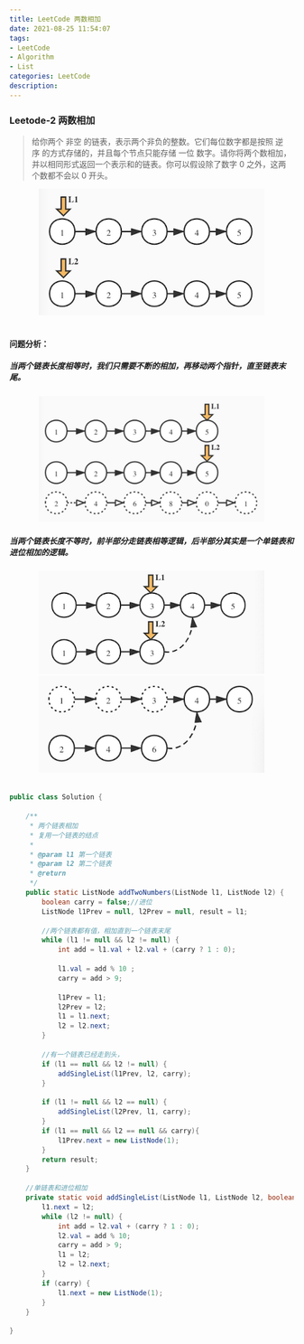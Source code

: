 ```yaml
---
title: LeetCode 两数相加
date: 2021-08-25 11:54:07
tags: 
- LeetCode
- Algorithm
- List
categories: LeetCode
description: 
---
```


### Leetode-2 两数相加
> 给你两个 非空 的链表，表示两个非负的整数。它们每位数字都是按照 逆序 的方式存储的，并且每个节点只能存储 一位 数字。请你将两个数相加，并以相同形式返回一个表示和的链表。你可以假设除了数字 0 之外，这两个数都不会以 0 开头。
  
<!-- more -->

<center>
    <img src="../images/add_two_6.jpeg" width="400" alt="初始状态"/>
</center>

<br>

#### 问题分析：


##### 当两个链表长度相等时，我们只需要不断的相加，再移动两个指针，直至链表末尾。   


<center>
    <img src="../images/add_two_7.jpeg" width="400"/>
</center>


##### 当两个链表长度不等时，前半部分走链表相等逻辑，后半部分其实是一个单链表和进位相加的逻辑。  

<center>
    <img src="../images/add_two_8.jpeg" width="400"/>
</center>


<center>
    <img src="../images/ad_two_9.jpeg" width="400"/>
</center>


```java

public class Solution {

    /**
     * 两个链表相加
     * 复用一个链表的结点
     *
     * @param l1 第一个链表
     * @param l2 第二个链表
     * @return
     */
    public static ListNode addTwoNumbers(ListNode l1, ListNode l2) {
        boolean carry = false;//进位
        ListNode l1Prev = null, l2Prev = null, result = l1;

        //两个链表都有值，相加直到一个链表末尾
        while (l1 != null && l2 != null) {
            int add = l1.val + l2.val + (carry ? 1 : 0);

            l1.val = add % 10 ;
            carry = add > 9;

            l1Prev = l1;
            l2Prev = l2;
            l1 = l1.next;
            l2 = l2.next;
        }

        //有一个链表已经走到头，
        if (l1 == null && l2 != null) {
            addSingleList(l1Prev, l2, carry);
        }

        if (l1 != null && l2 == null) {
            addSingleList(l2Prev, l1, carry);
        }
        if (l1 == null && l2 == null && carry){
            l1Prev.next = new ListNode(1);
        }
        return result;
    }

    //单链表和进位相加
    private static void addSingleList(ListNode l1, ListNode l2, boolean carry) {
        l1.next = l2;
        while (l2 != null) {
            int add = l2.val + (carry ? 1 : 0);
            l2.val = add % 10;
            carry = add > 9;
            l1 = l2;
            l2 = l2.next;
        }
        if (carry) {
            l1.next = new ListNode(1);
        }
    }

}


```
